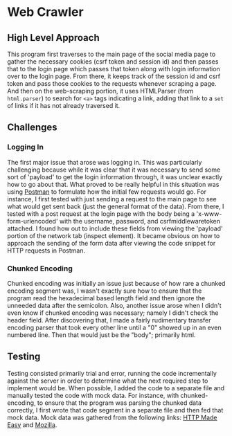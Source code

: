 # Web Crawler
## High Level Approach
This program first traverses to the main page of the social media page to gather the
necessary cookies (csrf token and session id) and then passes that to the login
page which passes that token along with login information over to the login
page. From there, it keeps track of the session id and csrf token and pass
those cookies to the requests whenever scraping a page. And then on the
web-scraping portion, it uses HTMLParser (from `html.parser`) to search for
`<a>` tags indicating a link, adding that link to a `set` of links if it
has not already traversed it.


## Challenges
### Logging In
The first major issue that arose was logging in. This was
particularly challenging because while it was clear that it was necessary to send some sort
of 'payload' to get the login information through, it was unclear exactly how to
go about that. What proved to be really helpful in this situation was using
[Postman](https://www.postman.com/) to formulate how the initial few
requests would go. For instance, I first tested with just sending a request
to the main page to see what would get sent back (just the general format of the data). 
From there, I tested with a post request at the login page with the body being a
'x-www-form-urlencoded' with the username, password, and csrfmiddlewaretoken
attached. I found how out to include these fields from viewing the 'payload'
portion of the network tab (inspect element). It became obvious on how to
approach the sending of the form data after viewing the code snippet for
HTTP requests in Postman.

### Chunked Encoding
Chunked encoding was initially an issue just because of how rare a chunked
encoding segment was, I wasn't exactly sure how to ensure that the program read the
hexadecimal based length field and then ignore the unneeded data after the
semicolon. Also, another issue arose when I didn't even know if chunked encoding
was necessary; namely I didn't check the header field. After discovering that, 
I made a fairly rudimentary transfer encoding parser that took every other line 
until a "0" showed up in an even numbered line. Then that would just be the "body"; 
primarily html.

## Testing
Testing consisted primarily trial and error, running the code incrementally against the server
in order to determine what the next required step to implement would be. When possible,
I added the code to a separate file and manually tested the code with mock data. 
For instance, with chunked-encoding, to ensure that the program was parsing the chunked data 
correctly, I first wrote that code segment in a separate file and then fed that mock data.
Mock data was gathered from the following links:
[HTTP Made Easy](https://www.jmarshall.com/easy/http/#http1.1c2) and
[Mozilla](https://developer.mozilla.org/en-US/docs/Web/HTTP/Headers/Transfer-Encoding). 

